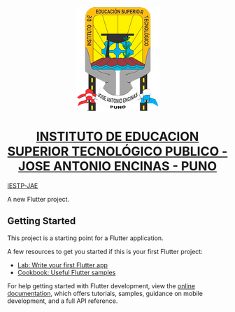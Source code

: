 <!-- ## INSTITUTO DE EDUCACION SUPERIOR TECNOLÓGICO PUBLICO - JOSE ANTONIO ENCINAS - PUNO
  -->
  <!-- ![Texto alternativo](assets/img//jae2.png) -->
  <p align="center">
  <img src="assets/img/jae2.png" alt="Texto alternativo">
</p>

<a href="https://www.iestpjae.edu.pe/">
  <h1 align="center">INSTITUTO DE EDUCACION SUPERIOR TECNOLÓGICO PUBLICO - JOSE ANTONIO ENCINAS - PUNO</h1>
</a>

  <!-- <h1 align="center">INSTITUTO DE EDUCACION SUPERIOR TECNOLÓGICO PUBLICO - JOSE ANTONIO ENCINAS - PUNO</h1> -->

[IESTP-JAE](https://www.iestpjae.edu.pe/)

A new Flutter project.

## Getting Started

This project is a starting point for a Flutter application.

A few resources to get you started if this is your first Flutter project:

- [Lab: Write your first Flutter app](https://docs.flutter.dev/get-started/codelab)
- [Cookbook: Useful Flutter samples](https://docs.flutter.dev/cookbook)

For help getting started with Flutter development, view the
[online documentation](https://docs.flutter.dev/), which offers tutorials,
samples, guidance on mobile development, and a full API reference.
